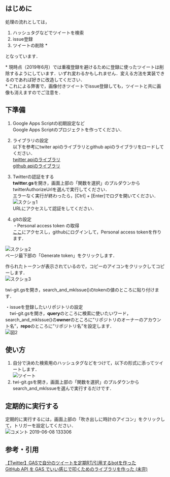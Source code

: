 ## はじめに
処理の流れとしては，  
1. ハッシュタグなどでツイートを検索
1. issue登録
1. ツイートの削除 *  
  
となっています．


\* 現時点（2019年6月）では重複登録を避けるために登録に使ったツイートは削除するようにしています．いずれ変わるかもしれません．変える方法を実装できるのであれば好きに改造してください．  
\* これによる弊害で，画像付きツイートでissue登録しても，ツイートと共に画像も消えますのでご注意を．

## 下準備  
1. Google Apps Scriptの初期設定など  
Google Apps Scriptのプロジェクトを作ってください．

1. ライブラリの設定  
以下を参考にtwiter apiのライブラリとgithub apiのライブラリをロードしてください．  
[twitter apiのライブラリ](https://qiita.com/expajp/items/7cc16378ee790f1d404f)  
[github apiのライブラリ](https://matsubara0507.github.io/posts/2017-05-03-make-githubapi-lib-for-gas.html)

1. Twitterの認証をする  
**twitter.gs**を開き，画面上部の「関数を選択」のプルダウンからtwitterAuthorizeUrlを選んで実行してください．  
エラーなく実行が終わったら，[Ctrl] + [Enter]でログを開いてください．  
![スクショ1](https://camo.qiitausercontent.com/255d1f595d95fd3afdc5e409998628a94ef1e8c3/68747470733a2f2f71696974612d696d6167652d73746f72652e73332e616d617a6f6e6177732e636f6d2f302f37303433372f63303639626336622d333831622d393732352d646365612d3934356330306438663465652e706e67)  
URLにアクセスして認証をしてください．  

1. gitの設定  
・Personal access token の取得  
[ここ](https://github.com/settings/tokens/new)にアクセスし，githubにログインして，Personal access tokenを作ります．  

![スクショ2](https://user-images.githubusercontent.com/32073583/59142166-cdd7ac80-89f4-11e9-9acd-8a83f9e5aed3.png)  
ページ最下部の「Generate token」をクリックします．  

作られたトークンが表示されているので，コピーのアイコンをクリックしてコピーします．  
![スクショ3](https://user-images.githubusercontent.com/32073583/59142496-40975680-89fa-11e9-822d-767011804e16.png)　　

twi-git.gsを開き，search_and_mkIssue()のtokenの値のところに貼り付けます．  

・issueを登録したいリポジトリの設定  
　twi-git.gsを開き，**query**のところに検索に使いたいワード，search_and_mkIssue()の**owner**のところに”リポジトリのオーナーのアカウント名”，**repo**のところに”リポジトリ名”を設定します．  
![図2](https://user-images.githubusercontent.com/32073583/59142555-15f9cd80-89fb-11e9-824e-65d10097d986.png)  

## 使い方  
1. 自分で決めた検索用のハッシュタグなどをつけて，以下の形式に添ってツイートします．  
![ツイート](https://user-images.githubusercontent.com/32073583/59144141-118ae000-8a0e-11e9-9e24-229a1c9b0961.png)
1. twi-git.gsを開き，画面上部の「関数を選択」のプルダウンからsearch_and_mkIssueを選んで実行するだけです．   

## 定期的に実行する  
定期的に実行するには，画面上部の「吹き出しに時計のアイコン」をクリックして，トリガーを設定してください．  
![コメント 2019-06-08 133306](https://user-images.githubusercontent.com/32073583/59142568-51949780-89fb-11e9-9b9f-1aa03cbc4841.png)  

## 参考・引用  
[【Twitter】GASで自分のツイートを定期RT/引用するbotを作った](https://qiita.com/expajp/items/7cc16378ee790f1d404f)　　  
[GitHub API を GAS でいい感じで叩くためのライブラリを作った (未完)](https://matsubara0507.github.io/posts/2017-05-03-make-githubapi-lib-for-gas.html)
